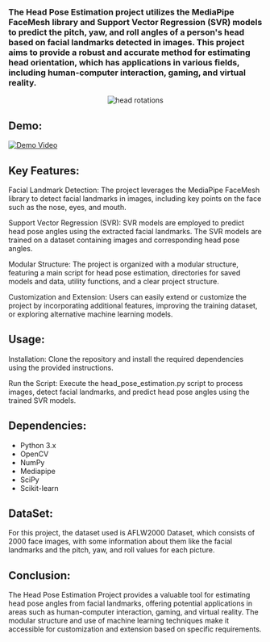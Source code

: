 ### The Head Pose Estimation project utilizes the MediaPipe FaceMesh library and Support Vector Regression (SVR) models to predict the pitch, yaw, and roll angles of a person's head based on facial landmarks detected in images. This project aims to provide a robust and accurate method for estimating head orientation, which has applications in various fields, including human-computer interaction, gaming, and virtual reality.

<p align="center"> <img alt="head rotations" src="(https://miro.medium.com/v2/resize:fit:604/format:webp/0*3aYfZkNKTeobv07d.png"></p>

## Demo:

[![Demo Video](https://img.youtube.com/vi/https://youtu.be/SMhI2TeI3RY)](https://www.youtube.com/watch?v=https://youtu.be/SMhI2TeI3RY)


## Key Features:

Facial Landmark Detection: The project leverages the MediaPipe FaceMesh library to detect facial landmarks in images, including key points on the face such as the nose, eyes, and mouth.

Support Vector Regression (SVR): SVR models are employed to predict head pose angles using the extracted facial landmarks. The SVR models are trained on a dataset containing images and corresponding head pose angles.

Modular Structure: The project is organized with a modular structure, featuring a main script for head pose estimation, directories for saved models and data, utility functions, and a clear project structure.

Customization and Extension: Users can easily extend or customize the project by incorporating additional features, improving the training dataset, or exploring alternative machine learning models.

## Usage:

Installation: Clone the repository and install the required dependencies using the provided instructions.

Run the Script: Execute the head_pose_estimation.py script to process images, detect facial landmarks, and predict head pose angles using the trained SVR models.


## Dependencies:

- Python 3.x
- OpenCV
- NumPy
- Mediapipe
- SciPy
- Scikit-learn
## DataSet:

For this project, the dataset used is AFLW2000 Dataset, which consists of 2000 face images, with some information about them like the facial landmarks and the pitch, yaw, and roll values for each picture.

## Conclusion:

The Head Pose Estimation Project provides a valuable tool for estimating head pose angles from facial landmarks, offering potential applications in areas such as human-computer interaction, gaming, and virtual reality. The modular structure and use of machine learning techniques make it accessible for customization and extension based on specific requirements.




